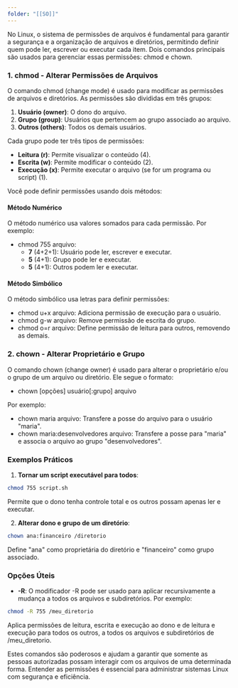 ```yaml
---
folder: "[[SO]]"
---
```

No Linux, o sistema de permissões de arquivos é fundamental para garantir a segurança e a organização de arquivos e diretórios, permitindo definir quem pode ler, escrever ou executar cada item. Dois comandos principais são usados para gerenciar essas permissões: chmod e chown.

### 1\. chmod - Alterar Permissões de Arquivos

O comando chmod (change mode) é usado para modificar as permissões de arquivos e diretórios. As permissões são divididas em três grupos:

1. **Usuário (owner)**: O dono do arquivo.
2. **Grupo (group)**: Usuários que pertencem ao grupo associado ao arquivo.
3. **Outros (others)**: Todos os demais usuários.

Cada grupo pode ter três tipos de permissões:

- **Leitura (r)**: Permite visualizar o conteúdo (4).
- **Escrita (w)**: Permite modificar o conteúdo (2).
- **Execução (x)**: Permite executar o arquivo (se for um programa ou script) (1).

Você pode definir permissões usando dois métodos:

#### Método Numérico

O método numérico usa valores somados para cada permissão. Por exemplo:

- chmod 755 arquivo:
  - **7** (4+2+1): Usuário pode ler, escrever e executar.
  - **5** (4+1): Grupo pode ler e executar.
  - **5** (4+1): Outros podem ler e executar.


#### Método Simbólico

O método simbólico usa letras para definir permissões:

- chmod u+x arquivo: Adiciona permissão de execução para o usuário.
- chmod g-w arquivo: Remove permissão de escrita do grupo.
- chmod o=r arquivo: Define permissão de leitura para outros, removendo as demais.

### 2\. chown - Alterar Proprietário e Grupo

O comando chown (change owner) é usado para alterar o proprietário e/ou o grupo de um arquivo ou diretório. Ele segue o formato:

- chown \[opções\] usuário\[:grupo\] arquivo

Por exemplo:

- chown maria arquivo: Transfere a posse do arquivo para o usuário "maria".
- chown maria:desenvolvedores arquivo: Transfere a posse para "maria" e associa o arquivo ao grupo "desenvolvedores".

### Exemplos Práticos

1. **Tornar um script executável para todos**:

```bash
chmod 755 script.sh
```

Permite que o dono tenha controle total e os outros possam apenas ler e executar.

2. **Alterar dono e grupo de um diretório**:

```bash
chown ana:financeiro /diretorio
```

Define "ana" como proprietária do diretório e "financeiro" como grupo associado.


### Opções Úteis

- **\-R**: O modificador \-R pode ser usado para aplicar recursivamente a mudança a todos os arquivos e subdiretórios. Por exemplo:

```bash
chmod -R 755 /meu_diretorio
```

Aplica permissões de leitura, escrita e execução ao dono e de leitura e execução para todos os outros, a todos os arquivos e subdiretórios de /meu\_diretorio.


Estes comandos são poderosos e ajudam a garantir que somente as pessoas autorizadas possam interagir com os arquivos de uma determinada forma. Entender as permissões é essencial para administrar sistemas Linux com segurança e eficiência.


